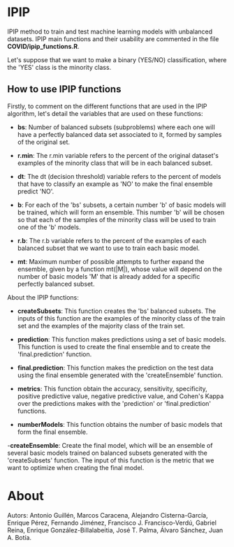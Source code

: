 # IPIP

IPIP method to train and test machine learning models with unbalanced datasets. IPIP main functions and their usability are commented in the file **COVID/ipip_functions.R**.

Let's suppose that we want to make a binary (YES/NO) classification, where the 'YES' class is the minority class.

## How to use IPIP functions

Firstly, to comment on the different functions that are used in the IPIP algorithm, let's detail the variables that are used on these functions:

- **bs**: Number of balanced subsets (subproblems) where each one will have a perfectly balanced data set associated to it, formed by samples of the original set.

- **r.min**: The r.min variable refers to the percent of the original dataset's examples of the minority class that will be in each balanced subset.

- **dt**: The dt (decision threshold) variable refers to the percent of models that have to classify an example as 'NO' to make the final ensemble predict 'NO'.  

- **b**: For each of the 'bs' subsets, a certain number 'b' of basic models will be trained, which will form an ensemble. This number 'b' will be chosen so that each of the samples of the minority class will be used to train one of the 'b' models.

- **r.b**: The r.b variable refers to the percent of the examples of each balanced subset that we want to use to train each basic model.

- **mt**: Maximum number of possible attempts to further expand the ensemble, given by a function mt(|M|), whose value will depend on the number of basic models 'M' that is already added for a specific perfectly balanced subset.

About the IPIP functions:

- **createSubsets**: This function creates the 'bs' balanced subsets. The inputs of this function are the examples of the minority class of the train set and the examples of the majority class of the train set.

- **prediction**: This function makes predictions using a set of basic models. This function is used to create the final ensemble and to create the 'final.prediction' function.

- **final.prediction**: This function makes the prediction on the test data using the final ensemble generated with the 'createEnsemble' function.

- **metrics**: This function obtain the accuracy, sensitivity, specificity, positive predictive value, negative predictive value, and Cohen's Kappa over the predictions makes with the 'prediction' or 'final.prediction' functions.

- **numberModels**: This function obtains the number of basic models that form the final ensemble.

-**createEnsemble**: Create the final model, which will be an ensemble of several basic models trained on balanced subsets generated with the 'createSubsets' function. The input of this function is the metric that we want to optimize when creating the final model.

# About

Autors: Antonio Guillén, Marcos Caracena, Alejandro Cisterna-García, Enrique Pérez, Fernando Jiménez, Francisco J. Francisco-Verdú, Gabriel Reina, Enrique González-Billalabeitia, José T. Palma, Álvaro Sánchez, Juan A. Botía.
